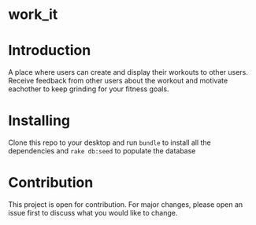 # work_it

# Introduction
A place where users can create and display their workouts to other users. Receive feedback from other users about the workout and motivate eachother to keep grinding for your fitness goals.

# Installing
Clone this repo to your desktop and run `bundle` to install all the dependencies and `rake db:seed` to populate the database

# Contribution
This project is open for contribution. For major changes, please open an issue first to discuss what you would like to change.

